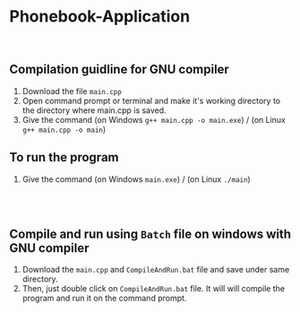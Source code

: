 # Phonebook-Application
<br/>

## Compilation guidline for GNU compiler
1. Download the file `main.cpp`
2. Open command prompt or terminal and make it's working directory to the directory where main.cpp is saved.
3. Give the command (on Windows `g++ main.cpp -o main.exe`) / (on Linux `g++ main.cpp -o main`)


## To run the program
1. Give the command (on Windows `main.exe`) / (on Linux `./main`)
<br/>
<br/>

## Compile and run using `Batch` file on windows with GNU compiler
1. Download the `main.cpp` and `CompileAndRun.bat` file and save under same directory.
2. Then, just double click on `CompileAndRun.bat` file. It will will compile the program and run it on the command prompt.
